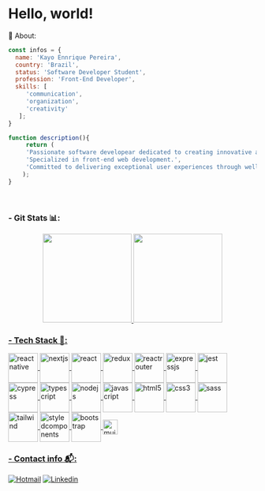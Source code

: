 # Hello, world!

👤 About:

 ``` javascript
 const infos = {
   name: 'Kayo Ennrique Pereira',
   country: 'Brazil',
   status: 'Software Developer Student',
   profession: 'Front-End Developer',
   skills: [
      'communication',
      'organization',
      'creativity'
    ];
}

function description(){
      return (
      'Passionate software developear dedicated to creating innovative and human-centered solutions.',
      'Specialized in front-end web development.',
      'Committed to delivering exceptional user experiences through well-organized projects.'
     );
}
```


</div><br/>

###  - Git Stats 📊:

<div align="center">
  <a href="https://github.com/kayoennrique">
  <img height="180em" src="https://github-readme-stats.vercel.app/api?username=kayoennrique&show_icons=true&theme=radical" />
 <img height="180em" src="https://github-readme-stats.vercel.app/api/top-langs/?username=kayoennrique&layout=compact" />
</div>

### - Tech Stack 📱:
<div style="display: inline_block">
  <img align="center" alt="react native" height="60" width="60" src="https://img.shields.io/badge/React_Native-20232A?style=for-the-badge&logo=react&logoColor=61DAFB" />
  <img align="center" alt="nextjs" height="60" width="60" src="https://img.shields.io/badge/next%20js-000000?style=for-the-badge&logo=nextdotjs&logoColor=white" />
  <img align="center" alt="react" height="60" width="60" src="https://img.shields.io/badge/React-20232A?style=for-the-badge&logo=react&logoColor=61DAFB" />
  <img align="center" alt="redux" height="60" width="60" src="https://img.shields.io/badge/Redux-593D88?style=for-the-badge&logo=redux&logoColor=white" />
  <img align="center" alt="reactrouter" height="60" width="60" src="https://img.shields.io/badge/React_Router-CA4245?style=for-the-badge&logo=react-router&logoColor=white" />
  <img align="center" alt="expressjs" height="60" width="60" src="https://img.shields.io/badge/Express%20js-000000?style=for-the-badge&logo=express&logoColor=white" />
  <img align="center" alt="jest" height="60" width="60" src="https://img.shields.io/badge/Jest-C21325?style=for-the-badge&logo=jest&logoColor=white" />
  <img align="center" alt="cypress" height="60" width="60" src="https://img.shields.io/badge/Cypress-17202C?style=for-the-badge&logo=cypress&logoColor=white" />
  <img align="center" alt="typescript" height="60" width="60" src="https://img.shields.io/badge/TypeScript-007ACC?style=for-the-badge&logo=typescript&logoColor=white" />
  <img align="center" alt="nodejs" height="60" width="60" src="https://img.shields.io/badge/Node.js-43853D?style=for-the-badge&logo=node.js&logoColor=white" /> 
  <img align="center" alt="javascript" height="60" width="60" src="https://img.shields.io/badge/JavaScript-F7DF1E?style=for-the-badge&logo=javascript&logoColor=black" />
  <img align="center" alt="html5" height="60" width="60" src="https://img.shields.io/badge/HTML5-E34F26?style=for-the-badge&logo=html5&logoColor=white" />
  <img align="center" alt="css3" height="60" width="60" src="https://img.shields.io/badge/CSS3-1572B6?style=for-the-badge&logo=css3&logoColor=white" />
  <img align="center" alt="sass" height="60" width="60" src="https://img.shields.io/badge/Sass-CC6699?style=for-the-badge&logo=sass&logoColor=white" />
  <img align="center" alt="tailwind" height="60" width="60" src="https://img.shields.io/badge/Tailwind_CSS-38B2AC?style=for-the-badge&logo=tailwind-css&logoColor=white" />
  <img align="center" alt="styledcomponents" height="60" width="60" src="https://img.shields.io/badge/styled--components-DB7093?style=for-the-badge&logo=styled-components&logoColor=white" />
  <img align="center" alt="bootstrap" height="60" width="60" src="https://img.shields.io/badge/Bootstrap-563D7C?style=for-the-badge&logo=bootstrap&logoColor=white" />
  <img align="center" alt="mui" height="30" width="30" src="https://img.shields.io/badge/Material--UI-0081CB?style=for-the-badge&logo=material-ui&logoColor=white" />

###  - Contact info 📬:
[![Hotmail](https://img.shields.io/badge/Outlook-0078D4?style=for-the-badge&logo=microsoft-outlook&logoColor=white)](mailto:kayo.ennrique@hotmail.com.br)
[![Linkedin](https://img.shields.io/badge/LinkedIn-0077B5?style=for-the-badge&logo=linkedin&logoColor=white)](https://www.linkedin.com/in/kayoennrique/)


 

